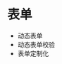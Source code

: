 <!--
 * @Author: hy
 * @Date: 2022-03-05 14:43:20
 * @LastEditors: hy
 * @Description:
 * @LastEditTime: 2022-03-05 14:43:20
 * @FilePath: /vue3UseCase/src/views/form/readme.md
 * Copyright 2022 hy, All Rights Reserved.
 * 仅供学习使用~
-->

# 表单

- 动态表单
- 动态表单校验
- 表单定制化

